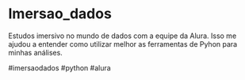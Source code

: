 # Imersao_dados
Estudos imersivo no mundo de dados com a equipe da Alura. Isso me ajudou a entender como utilizar melhor as ferramentas de Pyhon para minhas análises.

#imersaodados #python #alura
